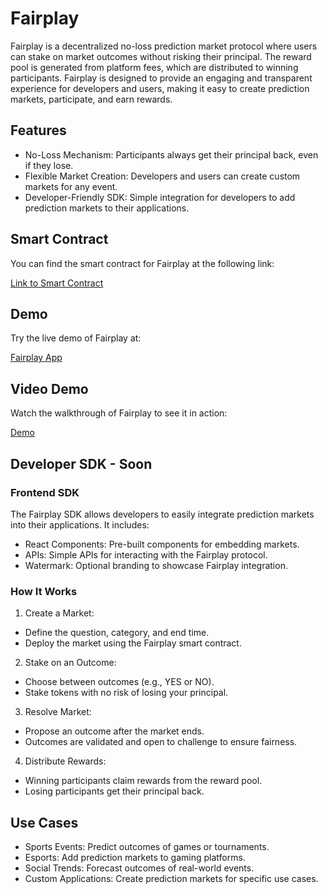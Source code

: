 # Fairplay

Fairplay is a decentralized no-loss prediction market protocol where users can stake on market outcomes without risking their principal. The reward pool is generated from platform fees, which are distributed to winning participants. Fairplay is designed to provide an engaging and transparent experience for developers and users, making it easy to create prediction markets, participate, and earn rewards.

## Features

* No-Loss Mechanism: Participants always get their principal back, even if they lose.
* Flexible Market Creation: Developers and users can create custom markets for any event.
* Developer-Friendly SDK: Simple integration for developers to add prediction markets to their applications.

## Smart Contract

You can find the smart contract for Fairplay at the following link:

[Link to Smart Contract](https://block-explorer.testnet.lens.dev/address/0x7EE3E053dE3E994CFcd8bCaAd2D711aa6E365E28)

## Demo

Try the live demo of Fairplay at:

[Fairplay App](https://fairplay.vercel.app/)

## Video Demo

Watch the walkthrough of Fairplay to see it in action:

[Demo](https://www.loom.com/share/a7995970ec414030aac099792fcc5b88?sid=91c8e3ac-773f-4303-a5b5-ea6704e4b48f)

## Developer SDK - Soon

### Frontend SDK

The Fairplay SDK allows developers to easily integrate prediction markets into their applications. It includes:

* React Components: Pre-built components for embedding markets.
* APIs: Simple APIs for interacting with the Fairplay protocol.
* Watermark: Optional branding to showcase Fairplay integration.

### How It Works

1. Create a Market:

* Define the question, category, and end time.
* Deploy the market using the Fairplay smart contract.

2. Stake on an Outcome:

* Choose between outcomes (e.g., YES or NO).
* Stake tokens with no risk of losing your principal.

3. Resolve Market:

* Propose an outcome after the market ends.
* Outcomes are validated and open to challenge to ensure fairness.

4. Distribute Rewards:

* Winning participants claim rewards from the reward pool.
* Losing participants get their principal back.

## Use Cases

* Sports Events: Predict outcomes of games or tournaments.
* Esports: Add prediction markets to gaming platforms.
* Social Trends: Forecast outcomes of real-world events.
* Custom Applications: Create prediction markets for specific use cases.

